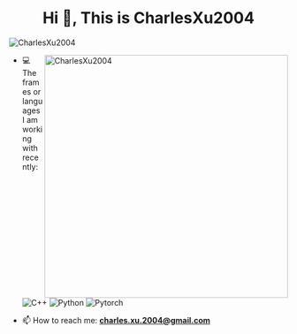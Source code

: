 <h1 align="center">Hi 👋, This is CharlesXu2004</h1>

<p align="left"> <img src="https://komarev.com/ghpvc/?username=CharlesXu2004&label=Profile%20views&color=0e75b6&style=flat" alt="CharlesXu2004"/> </p>

<p><img align="right" src="https://github-readme-stats-greatv.vercel.app/api?username=CharlesXu2004&show_icons=true&hide_border=true&hide_title=true&include_all_commits=true&count_private=true" alt="CharlesXu2004" width="440"/></p>

- 💻 The frames or languages I am working with recently:\
\
![C++](https://img.shields.io/badge/C%2B%2B-black?logo=cplusplus&logoColor=%2300599C)
![Python](https://img.shields.io/badge/python-3670A0?logo=python&logoColor=ffdd54)
![Pytorch](https://img.shields.io/badge/PyTorch-orange?logo=pytorch&logoColor=FFFFFF)

- 📫 How to reach me: **charles.xu.2004@gmail.com**

<!--
**CharlesXu2004/CharlesXu2004** is a ✨ _special_ ✨ repository because its `README.md` (this file) appears on your GitHub profile.

Here are some ideas to get you started:

- 🔭 I’m currently working on ...
- 🌱 I’m currently learning ...
- 👯 I’m looking to collaborate on ...
- 🤔 I’m looking for help with ...
- 💬 Ask me about ...
- 📫 How to reach me: ...
- 😄 Pronouns: ...
- ⚡ Fun fact: ...
-->
